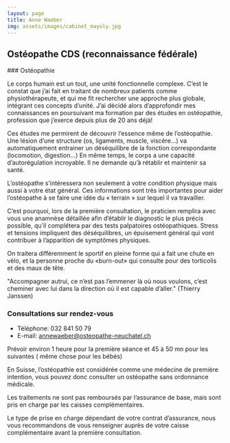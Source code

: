 ```yaml
---
layout: page
title: Anne Waeber
img: assets/images/cabinet_mayoly.jpg
---
```


## Ostéopathe CDS (reconnaissance fédérale)

### Ostéopathie

Le corps humain est un tout, une unité fonctionnelle complexe.
C’est le constat que j’ai fait en traitant de nombreux patients comme physiothérapeute, et
qui me fit rechercher une approche plus globale, intégrant ces concepts d’unité.
J’ai décidé alors d’approfondir mes connaissances en poursuivant ma formation par des
études en ostéopathie, profession que j’exerce depuis plus de 20 ans déjà!

Ces études me permirent de découvrir l’essence même de l’ostéopathie.
Une lésion d’une structure (os, ligaments, muscle, viscère…) va automatiquement
entrainer un déséquilibre de la fonction correspondante (locomotion, digestion…)
En même temps, le corps a une capacité d’autorégulation incroyable. Il ne demande qu’à
rétablir et maintenir sa santé.

L’ostéopathe s’intéressera non seulement à votre condition physique mais aussi à votre
état général. Ces informations sont très importantes pour aider l’ostéopathe à se faire une
idée du « terrain » sur lequel il va travailler.

C’est pourquoi, lors de la première consultation, le praticien remplira avec vous une
anamnèse détaillée afin d’établir le diagnostic le plus précis possible, qu’il complétera par
des tests palpatoires ostéopathiques.
Stress et tensions impliquent des déséquilibres, un épuisement général qui vont
contribuer à l’apparition de symptômes physiques.

On traitera différemment le sportif en pleine forme qui a fait une chute en vélo, et la
personne proche du «burn-out» qui consulte pour des torticolis et des maux de tête.

"Accompagner autrui, ce n’est pas l’emmener là où nous voulons, c’est cheminer avec lui
dans la direction où il est capable d’aller." (Thierry Janssen)

### Consultations sur rendez-vous

* Téléphone: 032 841 50 79
* E-mail: annewaeber@osteopathe-neuchatel.ch

Prévoir environ 1 heure pour la première séance et 45 à 50 mn pour les suivantes ( même
chose pour les bébés)

En Suisse, l’ostéopathie est considérée comme une médecine de première intention, vous
pouvez donc consulter un ostéopathe sans ordonnance médicale.

Les traitements ne sont pas remboursés par l’assurance de base, mais sont pris en
charge par les caisses complémentaires.

Le type de prise en charge dépendant de votre contrat d’assurance, nous vous
recommandons de vous renseigner auprès de votre caisse complémentaire avant la
première consultation.
